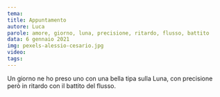 ```yaml
---
tema:
title: Appuntamento
autore: Luca
parole: amore, giorno, luna, precisione, ritardo, flusso, battito
data: 6 gennaio 2021
img: pexels-alessio-cesario.jpg
video: 
tags: 
---
```

Un giorno ne ho preso uno con una bella tipa sulla Luna, con precisione però in ritardo con il battito del flusso.